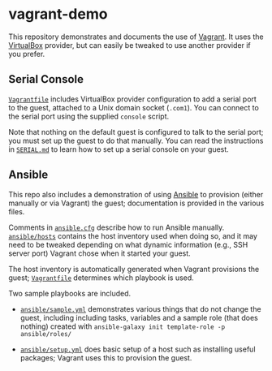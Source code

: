 vagrant-demo
============

This repository demonstrates and documents the use of [Vagrant]. It
uses the [VirtualBox] provider, but can easily be tweaked to use
another provider if you prefer.

[Vagrant]: https://www.vagrantup.com/docs/
[VirtualBox]: https://www.virtualbox.org/


Serial Console
--------------

[`Vagrantfile`] includes VirtualBox provider configuration to add a
serial port to the guest, attached to a Unix domain socket (`.com1`).
You can connect to the serial port using the supplied `console`
script.

Note that nothing on the default guest is configured to talk to the
serial port; you must set up the guest to do that manually. You can
read the instructions in [`SERIAL.md`](SERIAL.md) to learn how to set
up a serial console on your guest.


Ansible
-------

This repo also includes a demonstration of using [Ansible] to provision
(either manually or via Vagrant) the guest; documentation is provided
in the various files. 

Comments in [`ansible.cfg`] describe how to run Ansible manually.
[`ansible/hosts`] contains the host inventory used when doing so, and
it may need to be tweaked depending on what dynamic information (e.g.,
SSH server port) Vagrant chose when it started your guest.

The host inventory is automatically generated when Vagrant provisions
the guest; [`Vagrantfile`] determines which playbook is used.

Two sample playbooks are included.

* [`ansible/sample.yml`] demonstrates various things that do not
  change the guest, including including tasks, variables and a sample
  role (that does nothing) created with `ansible-galaxy init
  template-role -p ansible/roles/`

* [`ansible/setup.yml`] does basic setup of a host such as installing
  useful packages; Vagrant uses this to provision the guest.

[Ansible]: https://docs.ansible.com/ansible/
[`Vagrantfile`]: Vagrantfile
[`ansible.cfg`]: ansible.cfg
[`ansible/hosts`]: ansible/hosts
[`ansible/sample.yml`]: ansible/sample.yml
[`ansible/setup.yml`]: ansible/setup.yml
